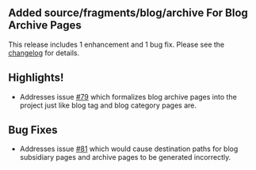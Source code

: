 <!--
template: articlepage
title: Trio v1.0.0-rc.6 | Trio Blog
appendToTarget: true
category: releases
tag: v1.0.0-rc.6
articleTitle: Trio v1.0.0-rc.6 (IKIGAI)
-->
## Added source/fragments/blog/archive For Blog Archive Pages

This release includes 1 enhancement and 1 bug fix. Please see the <a target="_blank" href="https://github.com/4awpawz/trio/tree/master#v100-rc6-ikigai">changelog</a> for details.
<!-- end -->

## Highlights!

* Addresses issue <a target="_blank" href="https://github.com/4awpawz/trio/issues/79">#79</a> which formalizes blog archive pages into the project just like blog tag and blog category pages are.

## Bug Fixes

* Addresses issue <a target="_blank" href="https://github.com/4awpawz/trio/issues/81">#81</a> which would cause destination paths for blog subsidiary pages and archive pages to be generated incorrectly.
